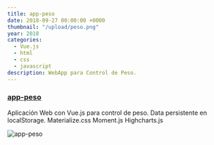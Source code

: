 ```yaml
---
title: app-peso
date: 2018-09-27 00:00:00 +0000
thumbnail: "/upload/peso.png"
year: 2018
categories:
  - Vue.js
  - html
  - css
  - javascript
description: WebApp para Control de Peso.
---
```


### [app-peso](https://peso-app.firebaseapp.com/)

Aplicación Web con Vue.js para control de peso.
Data persistente en localStorage.
Materialize.css
Moment.js
Highcharts.js

![app-peso](/upload/peso.png)
